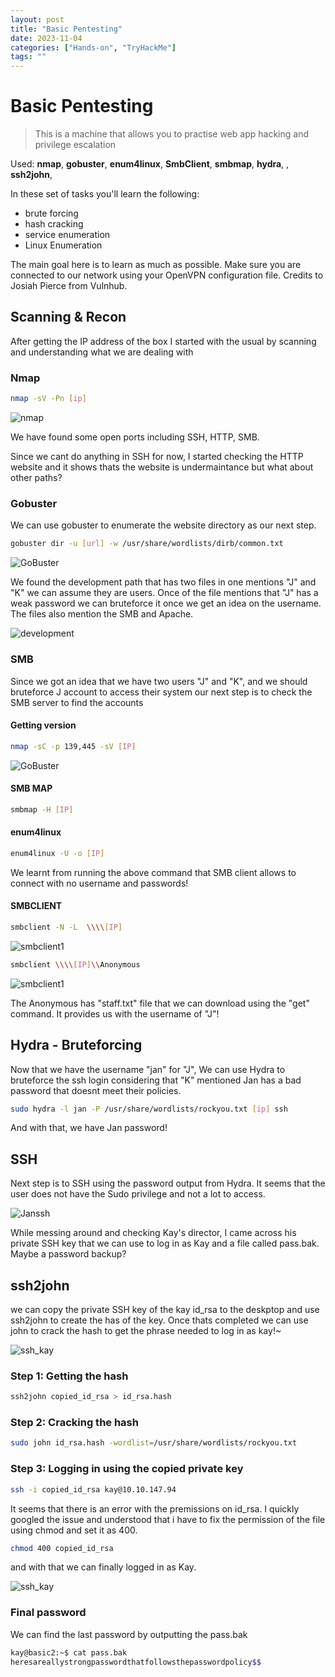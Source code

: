 ```yaml
---
layout: post
title: "Basic Pentesting"
date: 2023-11-04
categories: ["Hands-on", "TryHackMe"]
tags: ""
---
```


# Basic Pentesting
> This is a machine that allows you to practise web app hacking and privilege escalation 

Used: **nmap**, **gobuster**, **enum4linux**, **SmbClient**, **smbmap**,  **hydra**, , **ssh2john**,

In these set of tasks you'll learn the following:

- brute forcing
- hash cracking 
- service enumeration
- Linux Enumeration

The main goal here is to learn as much as possible. Make sure you are connected to our network using your OpenVPN configuration file.
Credits to Josiah Pierce from Vulnhub.

## Scanning & Recon
After getting the IP address of the box I started with the usual by scanning and understanding what we are dealing with

### Nmap 

```bash
nmap -sV -Pn [ip]
```

![nmap](/images/BasicPentestingTHM/nmap.png)

We have found some open ports including SSH, HTTP, SMB.

Since we cant do anything in SSH for now, I started checking the HTTP website and it shows thats the website is undermaintance but what about other paths?

### Gobuster
We can use gobuster to enumerate the website directory as our next step.

```bash
gobuster dir -u [url] -w /usr/share/wordlists/dirb/common.txt
```

![GoBuster](/images/BasicPentestingTHM/gobuster.png)

We found the development path that has two files in one mentions "J" and "K" we can assume they are users. Once of the file mentions that "J" has a weak password we can bruteforce it once we get an idea on the username. The files also mention the SMB and Apache. 

![development](/images/BasicPentestingTHM/development.png)

### SMB
Since we got an idea that we have two users "J" and "K", and we should bruteforce J account to access their system our next step is to check the SMB server to find the accounts

#### Getting version 
```bash
nmap -sC -p 139,445 -sV [IP]
```
![GoBuster](/images/BasicPentestingTHM/smbnmapinfo.png)

#### SMB MAP 

```bash
smbmap -H [IP]
```

#### enum4linux

```bash
enum4linux -U -o [IP]
```
We learnt from running the above command that SMB client allows to connect with no username and passwords!

#### SMBCLIENT 

```bash
smbclient -N -L  \\\\[IP]
```
![smbclient1](/images/BasicPentestingTHM/smbclient_content.png)

```bash
smbclient \\\\[IP]\\Anonymous
```
![smbclient1](/images/BasicPentestingTHM/smbclient_get_staff.png)

The Anonymous has "staff.txt" file that we can download using the "get" command. It provides us with the username of "J"!

## Hydra - Bruteforcing 
Now that we have the username "jan" for "J", We can use Hydra to bruteforce the ssh login considering that "K" mentioned Jan has a bad password that doesnt meet their policies. 

```bash
sudo hydra -l jan -P /usr/share/wordlists/rockyou.txt [ip] ssh

```

And with that, we have Jan password! 

## SSH
Next step is to SSH using the password output from Hydra. It seems that the user does not have the Sudo privilege and not a lot to access. 

![Janssh](/images/BasicPentestingTHM/first_jan.png)

While messing around and checking Kay's director, I came across his private SSH key that we can use to log in as Kay and a file called pass.bak. Maybe a password backup?

## ssh2john
we can copy the private SSH key of the kay id_rsa to the deskptop and use ssh2john to create the has of the key. Once thats completed we can use john to crack the hash to get the phrase needed to log in as kay!~

![ssh_kay](/images/BasicPentestingTHM/kay_private_key_found.png)


### Step 1: Getting the hash
```bash
ssh2john copied_id_rsa > id_rsa.hash
```

### Step 2: Cracking the hash
```bash
sudo john id_rsa.hash -wordlist=/usr/share/wordlists/rockyou.txt 
```

### Step 3: Logging in using the copied private key

```bash
ssh -i copied_id_rsa kay@10.10.147.94
```
It seems that there is an error with the premissions on id_rsa. I quickly googled the issue and understood that i have to fix the permission of the file using chmod and set it as 400. 

```bash
chmod 400 copied_id_rsa
```
and with that we can finally logged in as Kay. 

![ssh_kay](/images/BasicPentestingTHM/ssh_kay.png)

### Final password
We can find the last password by outputting the pass.bak

```bash
kay@basic2:~$ cat pass.bak 
heresareallystrongpasswordthatfollowsthepasswordpolicy$$
```

